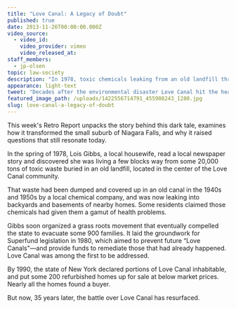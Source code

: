 ```yaml
---
title: "Love Canal: A Legacy of Doubt"
published: true
date: 2013-11-26T00:00:00.000Z
video_source:
  - video_id:
    video_provider: vimeo
    video_released_at:
staff_members:
  - jp-olsen
topic: law-society
description: "In 1978, toxic chemicals leaking from an old landfill thrust an upstate New York community called “Love Canal” into the national headlines, and made it synonymous with “environmental disaster.”"
appearance: light-text
tweet: "Decades after the environmental disaster Love Canal hit the headlines, questions still linger: "
featured_image_path: /uploads/1422556714791_455908243_1280.jpg
slug: love-canal-a-legacy-of-doubt
---
```


This week's Retro Report unpacks the story behind this dark tale, examines how it transformed the small suburb of Niagara Falls, and why it raised questions that still resonate today.

In the spring of 1978, Lois Gibbs, a local housewife, read a local newspaper story and discovered she was living a few blocks way from some 20,000 tons of toxic waste buried in an old landfill, located in the center of the Love Canal community.

That waste had been dumped and covered up in an old canal in the 1940s and 1950s by a local chemical company, and was now leaking into backyards and basements of nearby homes. Some residents claimed those chemicals had given them a gamut of health problems.

Gibbs soon organized a grass roots movement that eventually compelled the state to evacuate some 900 families. It laid the groundwork for Superfund legislation in 1980, which aimed to prevent future “Love Canals"—and provide funds to remediate those that had already happened. Love Canal was among the first to be addressed.

By 1990, the state of New York declared portions of Love Canal inhabitable, and put some 200 refurbished homes up for sale at below market prices. Nearly all the homes found a buyer.

But now, 35 years later, the battle over Love Canal has resurfaced.


